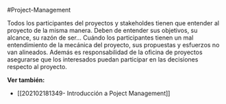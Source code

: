 #Project-Management 

Todos los participantes del proyectos y stakeholdes tienen que entender al proyecto de la misma manera. Deben de entender sus objetivos, su alcance, su razón de ser... Cuándo los participantes tienen un mal entendimiento de la mecánica del proyecto, sus propuestas y esfuerzos no van alineados. Además es responsabilidad de la oficina de proyectos asegurarse que los interesados puedan participar en las decisiones respecto al proyecto.

**Ver también:**
- [[202102181349- Introducción a Poject Management]]